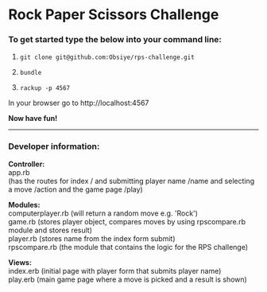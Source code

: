 # Rock Paper Scissors Challenge

### To get started type the below into your command line:

1. ```git clone git@github.com:Obsiye/rps-challenge.git```

2. ```bundle```

3. ```rackup -p 4567```

In your browser go to http://localhost:4567

**Now have fun!**
- - -
### Developer information:

**Controller:**\
app.rb\
(has the routes for index / and submitting player name /name and selecting a move /action and the game page /play)

**Modules:**\
computerplayer.rb (will return a random move e.g. 'Rock')\
game.rb (stores player object, compares moves by using rpscompare.rb module and stores result)\
player.rb (stores name from the index form submit)\
rpscompare.rb (the module that contains the logic for the RPS challenge)

**Views:**\
index.erb (initial page with player form that submits player name)\
play.erb (main game page where a move is picked and a result is shown)
